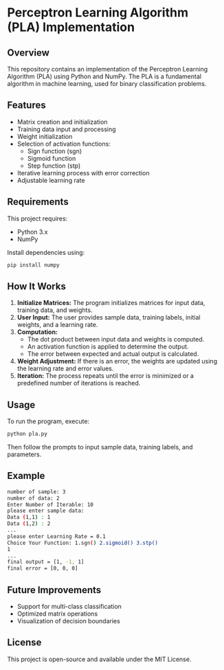 # Perceptron Learning Algorithm (PLA) Implementation

## Overview
This repository contains an implementation of the Perceptron Learning Algorithm (PLA) using Python and NumPy. The PLA is a fundamental algorithm in machine learning, used for binary classification problems.

## Features
- Matrix creation and initialization
- Training data input and processing
- Weight initialization
- Selection of activation functions:
  - Sign function (sgn)
  - Sigmoid function
  - Step function (stp)
- Iterative learning process with error correction
- Adjustable learning rate

## Requirements
This project requires:
- Python 3.x
- NumPy

Install dependencies using:
```bash
pip install numpy
```

## How It Works
1. **Initialize Matrices:** The program initializes matrices for input data, training data, and weights.
2. **User Input:** The user provides sample data, training labels, initial weights, and a learning rate.
3. **Computation:**
   - The dot product between input data and weights is computed.
   - An activation function is applied to determine the output.
   - The error between expected and actual output is calculated.
4. **Weight Adjustment:** If there is an error, the weights are updated using the learning rate and error values.
5. **Iteration:** The process repeats until the error is minimized or a predefined number of iterations is reached.

## Usage
To run the program, execute:
```bash
python pla.py
```
Then follow the prompts to input sample data, training labels, and parameters.

## Example
```bash
number of sample: 3
number of data: 2
Enter Number of Iterable: 10
please enter sample data:
Data (1,1) : 1
Data (1,2) : 2
...
please enter Learning Rate = 0.1
Choice Your Function: 1.sgn() 2.sigmoid() 3.stp()
1
...
final output = [1, -1, 1]
final error = [0, 0, 0]
```

## Future Improvements
- Support for multi-class classification
- Optimized matrix operations
- Visualization of decision boundaries

## License
This project is open-source and available under the MIT License.

